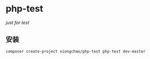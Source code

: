 # php-test 

*just for test*

## 安装
`composer create-project xiongchao/php-test php-test dev-master`